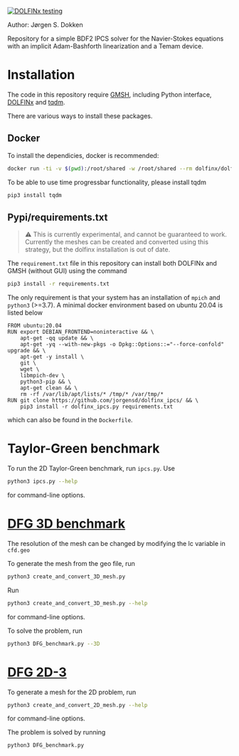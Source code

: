 [![DOLFINx testing](https://github.com/jorgensd/dolfinx_ipcs/actions/workflows/testing.yml/badge.svg)](https://github.com/jorgensd/dolfinx_ipcs/actions/workflows/testing.yml)

Author: Jørgen S. Dokken

Repository for a simple BDF2 IPCS solver for the Navier-Stokes equations with an implicit Adam-Bashforth linearization and a Temam device.

# Installation
The code in this repository require [GMSH](https://gmsh.info/), including Python interface, [DOLFINx](https://github.com/FEniCS/dolfinx/) and [tqdm](https://github.com/tqdm/tqdm).

There are various ways to install these packages.

## Docker

To install the dependicies, docker is recommended:
```bash
docker run -ti -v $(pwd):/root/shared -w /root/shared --rm dolfinx/dolfinx
```

To be able to use time progressbar functionality, please install tqdm
```bash
pip3 install tqdm
```

## Pypi/requirements.txt

> :warning: This is currently experimental, and cannot be guaranteed to work.  Currently the meshes can be created and converted using this strategy, but the dolfinx installation is out of date.

The `requirement.txt` file in this repository can install both DOLFINx and GMSH (without GUI) using the command
```bash
pip3 install -r requirements.txt
```
The only requirement is that your system has an installation of `mpich` and `python3` (>=3.7).
A minimal docker environment based on ubuntu 20.04 is listed below
```docker
FROM ubuntu:20.04
RUN export DEBIAN_FRONTEND=noninteractive && \
    apt-get -qq update && \
    apt-get -yq --with-new-pkgs -o Dpkg::Options::="--force-confold" upgrade && \
    apt-get -y install \
    git \
    wget \
    libmpich-dev \
    python3-pip && \
    apt-get clean && \
    rm -rf /var/lib/apt/lists/* /tmp/* /var/tmp/*
RUN git clone https://github.com/jorgensd/dolfinx_ipcs/ && \
    pip3 install -r dolfinx_ipcs.py requirements.txt
```
which can also be found in the `Dockerfile`.

# Taylor-Green benchmark
To run the 2D Taylor-Green benchmark, run `ipcs.py`.
Use
```bash
python3 ipcs.py --help
``` 
for command-line options.

# [DFG 3D benchmark](http://www.featflow.de/en/benchmarks/cfdbenchmarking/flow/dfg_flow3d.html)
The resolution of the mesh can be changed by modifying  the lc variable in `cfd.geo`

To generate the mesh from the geo file, run
```bash
python3 create_and_convert_3D_mesh.py
```
Run 
```bash
python3 create_and_convert_3D_mesh.py --help
```
for command-line options.

To solve the problem, run
```bash
python3 DFG_benchmark.py --3D
```

# [DFG 2D-3](http://www.mathematik.tu-dortmund.de/~featflow/en/benchmarks/cfdbenchmarking/flow/dfg_benchmark3_re100.html)
To generate a mesh for the 2D problem, run 
```bash
python3 create_and_convert_2D_mesh.py --help
```
for command-line options.

The problem is solved by running
```bash
python3 DFG_benchmark.py
```
